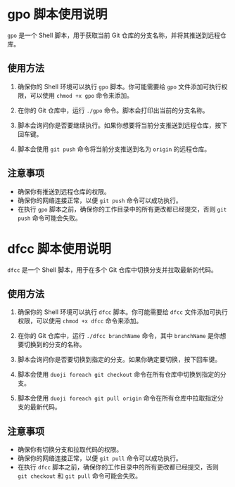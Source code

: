 # gpo 脚本使用说明

`gpo` 是一个 Shell 脚本，用于获取当前 Git 仓库的分支名称，并将其推送到远程仓库。

## 使用方法

1. 确保你的 Shell 环境可以执行 `gpo` 脚本。你可能需要给 `gpo` 文件添加可执行权限，可以使用 `chmod +x gpo` 命令来添加。

2. 在你的 Git 仓库中，运行 `./gpo` 命令。脚本会打印出当前的分支名称。

3. 脚本会询问你是否要继续执行。如果你想要将当前分支推送到远程仓库，按下回车键。

4. 脚本会使用 `git push` 命令将当前分支推送到名为 `origin` 的远程仓库。

## 注意事项

- 确保你有推送到远程仓库的权限。
- 确保你的网络连接正常，以便 `git push` 命令可以成功执行。
- 在执行 `gpo` 脚本之前，确保你的工作目录中的所有更改都已经提交，否则 `git push` 命令可能会失败。

# dfcc 脚本使用说明

`dfcc` 是一个 Shell 脚本，用于在多个 Git 仓库中切换分支并拉取最新的代码。

## 使用方法

1. 确保你的 Shell 环境可以执行 `dfcc` 脚本。你可能需要给 `dfcc` 文件添加可执行权限，可以使用 `chmod +x dfcc` 命令来添加。

2. 在你的 Git 仓库中，运行 `./dfcc branchName` 命令，其中 `branchName` 是你想要切换到的分支的名称。

3. 脚本会询问你是否要切换到指定的分支。如果你确定要切换，按下回车键。

4. 脚本会使用 `duoji foreach git checkout` 命令在所有仓库中切换到指定的分支。

5. 脚本会使用 `duoji foreach git pull origin` 命令在所有仓库中拉取指定分支的最新代码。

## 注意事项

- 确保你有切换分支和拉取代码的权限。
- 确保你的网络连接正常，以便 `git pull` 命令可以成功执行。
- 在执行 `dfcc` 脚本之前，确保你的工作目录中的所有更改都已经提交，否则 `git checkout` 和 `git pull` 命令可能会失败。
